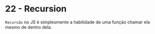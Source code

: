 # 22 - Recursion

`Recursão` no JS é simplesmente a habilidade de uma função chamar ela mesmo de dentro dela.
